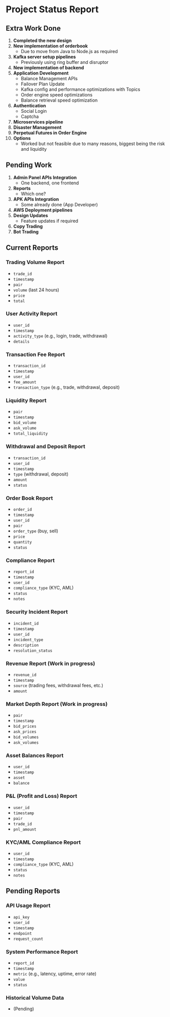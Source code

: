 # Project Status Report

## Extra Work Done

1. **Completed the new design**
2. **New implementation of orderbook** 
   - Due to move from Java to Node.js as required
3. **Kafka server setup pipelines**
   - Previously using ring buffer and disruptor
4. **New implementation of backend**
5. **Application Development**
   - Balance Management APIs
   - Failover Plan Update
   - Kafka config and performance optimizations with Topics
   - Order engine speed optimizations
   - Balance retrieval speed optimization
6. **Authentication**
   - Social Login
   - Captcha
7. **Microservices pipeline**
8. **Disaster Management**
9. **Perpetual Futures in Order Engine**
10. **Options**
    - Worked but not feasible due to many reasons, biggest being the risk and liquidity

## Pending Work

1. **Admin Panel APIs Integration**
   - One backend, one frontend
2. **Reports**
   - Which one?
3. **APK APIs Integration**
   - Some already done (App Developer)
4. **AWS Deployment pipelines**
5. **Design Updates**
   - Feature updates if required
6. **Copy Trading**
7. **Bot Trading**

## Current Reports

### Trading Volume Report
- `trade_id`
- `timestamp`
- `pair`
- `volume` (last 24 hours)
- `price`
- `total`

### User Activity Report
- `user_id`
- `timestamp`
- `activity_type` (e.g., login, trade, withdrawal)
- `details`

### Transaction Fee Report
- `transaction_id`
- `timestamp`
- `user_id`
- `fee_amount`
- `transaction_type` (e.g., trade, withdrawal, deposit)

### Liquidity Report
- `pair`
- `timestamp`
- `bid_volume`
- `ask_volume`
- `total_liquidity`

### Withdrawal and Deposit Report
- `transaction_id`
- `user_id`
- `timestamp`
- `type` (withdrawal, deposit)
- `amount`
- `status`

### Order Book Report
- `order_id`
- `timestamp`
- `user_id`
- `pair`
- `order_type` (buy, sell)
- `price`
- `quantity`
- `status`

### Compliance Report
- `report_id`
- `timestamp`
- `user_id`
- `compliance_type` (KYC, AML)
- `status`
- `notes`

### Security Incident Report
- `incident_id`
- `timestamp`
- `user_id`
- `incident_type`
- `description`
- `resolution_status`

### Revenue Report (Work in progress)
- `revenue_id`
- `timestamp`
- `source` (trading fees, withdrawal fees, etc.)
- `amount`

### Market Depth Report (Work in progress)
- `pair`
- `timestamp`
- `bid_prices`
- `ask_prices`
- `bid_volumes`
- `ask_volumes`

### Asset Balances Report
- `user_id`
- `timestamp`
- `asset`
- `balance`

### P&L (Profit and Loss) Report
- `user_id`
- `timestamp`
- `pair`
- `trade_id`
- `pnl_amount`

### KYC/AML Compliance Report
- `user_id`
- `timestamp`
- `compliance_type` (KYC, AML)
- `status`
- `notes`

## Pending Reports

### API Usage Report
- `api_key`
- `user_id`
- `timestamp`
- `endpoint`
- `request_count`

### System Performance Report
- `report_id`
- `timestamp`
- `metric` (e.g., latency, uptime, error rate)
- `value`
- `status`

### Historical Volume Data
- (Pending)
